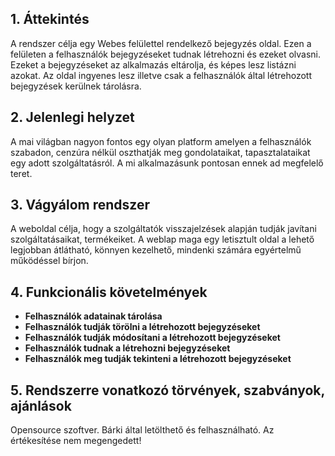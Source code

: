 ## 1. Áttekintés

A rendszer célja egy Webes felülettel rendelkező bejegyzés oldal. Ezen a felületen a felhasználók bejegyzéseket tudnak létrehozni és ezeket olvasni. 
Ezeket a bejegyzéseket az alkalmazás eltárolja, és képes lesz listázni azokat. 
Az oldal ingyenes lesz illetve csak a felhasználók által létrehozott bejegyzések kerülnek tárolásra.

## 2. Jelenlegi helyzet

A mai világban nagyon fontos egy olyan platform amelyen a felhasználók szabadon, cenzúra nélkül oszthatják meg gondolataikat, tapasztalataikat egy adott szolgáltatásról. A mi alkalmazásunk pontosan ennek ad megfelelő teret.

## 3. Vágyálom rendszer 

A weboldal célja, hogy a szolgáltatók visszajelzések alapján tudják javítani szolgáltatásaikat, termékeiket.
A weblap maga egy letisztult oldal a lehető legjobban átlátható, könnyen kezelhető, mindenki számára egyértelmű működéssel bírjon.


## 4. Funkcionális követelmények

  - **Felhasználók adatainak tárolása**
  - **Felhasználók tudják törölni a létrehozott bejegyzéseket**
  - **Felhasználók tudják módosítani a létrehozott bejegyzéseket**
  - **Felhasználók tudnak a létrehozni bejegyzéseket**
  - **Felhasználók meg tudják tekinteni a létrehozott bejegyzéseket**



## 5. Rendszerre vonatkozó törvények, szabványok, ajánlások

Opensource szoftver. Bárki által letölthető és felhasználható. Az értékesítése nem megengedett!

